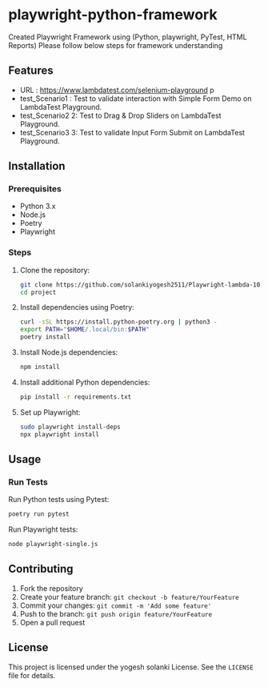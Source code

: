 # playwright-python-framework

Created Playwright Framework using (Python, playwright, PyTest, HTML Reports)
Please follow below steps for framework understanding


## Features
- URL :  https://www.lambdatest.com/selenium-playground p
- test_Scenario1 : Test to validate interaction with Simple Form Demo on LambdaTest Playground.
- test_Scenario2 2: Test to Drag & Drop Sliders on LambdaTest Playground.
- test_Scenario3 3: Test to validate Input Form Submit on LambdaTest Playground.

## Installation

### Prerequisites
- Python 3.x
- Node.js
- Poetry
- Playwright

### Steps
1. Clone the repository:
   ```bash
   git clone https://github.com/solankiyogesh2511/Playwright-lambda-101
   cd project
   ```

2. Install dependencies using Poetry:
   ```bash
   curl -sSL https://install.python-poetry.org | python3 -
   export PATH="$HOME/.local/bin:$PATH"
   poetry install
   ```

3. Install Node.js dependencies:
   ```bash
   npm install
   ```

4. Install additional Python dependencies:
   ```bash
   pip install -r requirements.txt
   ```

5. Set up Playwright:
   ```bash
   sudo playwright install-deps
   npx playwright install
   ```

## Usage

### Run Tests
Run Python tests using Pytest:
```bash
poetry run pytest
```

Run Playwright tests:
```bash
node playwright-single.js
```

## Contributing

1. Fork the repository
2. Create your feature branch: `git checkout -b feature/YourFeature`
3. Commit your changes: `git commit -m 'Add some feature'`
4. Push to the branch: `git push origin feature/YourFeature`
5. Open a pull request

## License

This project is licensed under the yogesh solanki License. See the `LICENSE` file for details.
